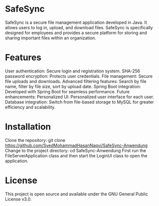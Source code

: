 # SafeSync
SafeSync is a secure file management application developed in Java. It allows users to log in, upload, and download files. SafeSync is specifically designed for employees and provides a secure platform for storing and sharing important files within an organization.

# Features
User authentication: Secure login and registration system.
SHA-256 password encryption: Protects user credentials.
File management: Secure file uploads and downloads.
Advanced filtering features: Search by file name, filter by file size, sort by upload date.
Spring Boot integration: Developed with Spring Boot for seamless performance.
Future enhancements: Personalized UI: Personalized user interface for each user.
Database integration: Switch from file-based storage to MySQL for greater efficiency and scalability.
# Installation
Clone the repository: git clone https://github.com/SyedMohammadHasanNaqvi/SafeSync-Anwendung
Change to the project directory: cd SafeSync-Anwendung
First run the FileServerApplication class and then start the LoginUI class to open the application.
# License
This project is open source and available under the GNU General Public License v3.0.
